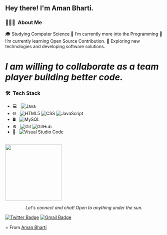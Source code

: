 <h2> Hey there! I'm Aman Bharti.</h2>

<h3> 👨🏻‍💻 &nbsp;About Me </h3>

🎓 Studying Computer Science
🔭 I’m currently more into the Programming
🌱 I’m currently learning Open Source Contribution.
🌱 Exploring new technologies and developing software solutions.

# *I am willing to collaborate as a team player building better code.*

<h3> 🛠 &nbsp;Tech Stack</h3>

- 💻 &nbsp;
  ![Java](https://img.shields.io/badge/-Java-333333?style=flat&logo=Java&logoColor=007396)
- 🌐 &nbsp;
  ![HTML5](https://img.shields.io/badge/-HTML5-333333?style=flat&logo=HTML5)
  ![CSS](https://img.shields.io/badge/-CSS-333333?style=flat&logo=CSS3&logoColor=1572B6)
  ![JavaScript](https://img.shields.io/badge/-JavaScript-333333?style=flat&logo=javascript)
- 🛢 &nbsp;
  ![MySQL](https://img.shields.io/badge/-MySQL-333333?style=flat&logo=mysql)
- ⚙️ &nbsp;
  ![Git](https://img.shields.io/badge/-Git-333333?style=flat&logo=git)
  ![GitHub](https://img.shields.io/badge/-GitHub-333333?style=flat&logo=github)
- 🔧 &nbsp;
  ![Visual Studio Code](https://img.shields.io/badge/-Visual%20Studio%20Code-333333?style=flat&logo=visual-studio-code&logoColor=007ACC)

<br/>

<a href="https://github.com/Aman0ab">
  <img height="180em" src="https://github-readme-stats.vercel.app/api?username=aman0ab&theme=buefy&show_icons=true"</img>
</a>

<br/>

<p align="center">
  <i>Let's connect and chat! Open to anything under the sun.</i>
  
[![Twitter Badge](https://img.shields.io/badge/-@aman0ab-1ca0f1?style=flat-square&labelColor=1ca0f1&logo=twitter&logoColor=white&link=https://twitter.com/aman0ab)](https://twitter.com/aman0ab)
[![Gmail Badge](https://img.shields.io/badge/-kraghav123@gmail.com-c14438?style=flat-square&logo=Gmail&logoColor=white&link=mailto:kraghav123@gmail.com)](amanbharti0ab@gmail.com)


⭐️ From [Aman Bharti](https://github.com/Aman0ab)
